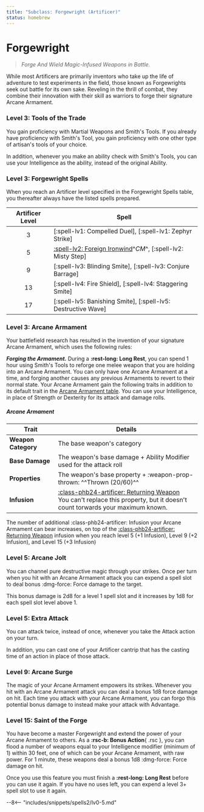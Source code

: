 ```yaml
---
title: "Subclass: Forgewright (Artificer)"
status: homebrew
---
```


<p style="display:none">
Forge And Wield Magic-Infused Weapons in Battle.
</p>

# Forgewright

> *Forge And Wield Magic-Infused Weapons in Battle.*

While most Artificers are primarily inventors who take up the life of adventure to test experiments in the field, those known as Forgewrights seek out battle for its own sake. Reveling in the thrill of combat, they combine their innovation with their skill as warriors to forge their signature Arcane Armament.

### Level 3: Tools of the Trade

You gain proficiency with Martial Weapons and Smith's Tools. If you already have proficiency with Smith's Tool, you gain proficiency with one other type of artisan's tools of your choice.

In addition, whenever you make an ability check with Smith's Tools, you can use your Intelligence as the ability, instead of the original Ability.

### Level 3: Forgewright Spells

When you reach an Artificer level specified in the Forgewright Spells table, you thereafter always have the listed spells prepared.

| Artificer Level | Spell |
|:-:|---|
| 3 | [:spell-lv1: Compelled Duel], [:spell-lv1: Zephyr Strike] |
| 5 | [:spell-lv2: Foreign Ironwind]^*CM*^, [:spell-lv2: Misty Step] |
| 9 | [:spell-lv3: Blinding Smite], [:spell-lv3: Conjure Barrage] |
| 13 | [:spell-lv4: Fire Shield], [:spell-lv4: Staggering Smite] |
| 17 | [:spell-lv5: Banishing Smite], [:spell-lv5: Destructive Wave] |

[:spell-lv2: Foreign Ironwind]: ../../spells/description/additional/homebrew.md#foreign-ironwind

### Level 3: Arcane Armament

Your battlefield research has resulted in the invention of your signature Arcane Armament, which uses the following rules:

***Forging the Armament.*** During a **:rest-long: Long Rest**, you can spend 1 hour using Smith's Tools to reforge one melee weapon that you are holding into an Arcane Armament. You can only have one Arcane Armament at a time, and forging another causes any previous Armaments to revert to their normal state. Your Arcane Armament gain the following traits in addition to its default trait in the [Arcane Armament table](#arcane-armament). You can use your Intelligence, in place of Strength or Dexterity for its attack and damage rolls. 

##### Arcane Armament

| Trait | Details |
|---|---|
| **Weapon Category** | The base weapon's category |
| **Base Damage** | The weapon's base damage + Ability Modifier used for the attack roll |
| **Properties** | The weapon's base property + :weapon-prop-thrown: ^^Thrown (20/60)^^ | 
| **Infusion** | [:class-phb24-artificer: Returning Weapon] <br>You can't replace this property, but it doesn't count torwards your maximum known. |

The number of additional :class-phb24-artificer: Infusion your Arcane Armament can bear increases, on top of the [:class-phb24-artificer: Returning Weapon] infusion when you reach level 5 (+1 Infusion), Level 9 (+2 Infusion), and Level 15 (+3 Infusion)

[:class-phb24-artificer: Returning Weapon]: ../../option/class-options/artificer-infusion/tce.md#returning-weapon

### Level 5: Arcane Jolt

You can channel pure destructive magic through your strikes. Once per turn when you hit with an Arcane Armament attack you can expend a spell slot to deal bonus :dmg-force: Force damage to the target. 

This bonus damage is 2d8 for a level 1 spell slot and it increases by 1d8 for each spell slot level above 1.

### Level 5: Extra Attack

You can attack twice, instead of once, whenever you take the Attack action on your turn.

In addition, you can cast one of your Artificer cantrip that has the casting time of an action in place of those attack.

### Level 9: Arcane Surge

The magic of your Arcane Armament empowers its strikes. Whenever you hit with an Arcane Armament attack you can deal a bonus 1d8 force damage on hit. Each time you attack with your Arcane Armament, you can forgo this potential bonus damage to instead make your attack with Advantage.

### Level 15: Saint of the Forge

You have become a master Forgewright and extend the power of your Arcane Armament to others. As a **:rsc-b: Bonus Action**{ .rsc }, you can flood a number of weapons equal to your Intelligence modifier (minimum of 1) within 30 feet, one of which can be your Arcane Armament, with raw power. For 1 minute, these weapons deal a bonus 1d8 :dmg-force: Force damage on hit.

Once you use this feature you must finish a **:rest-long: Long Rest** before you can use it again. If you have no uses left, you can expend a level 3+ spell slot to use it again.

--8<-- "includes/snippets/spells2/lv0-5.md"